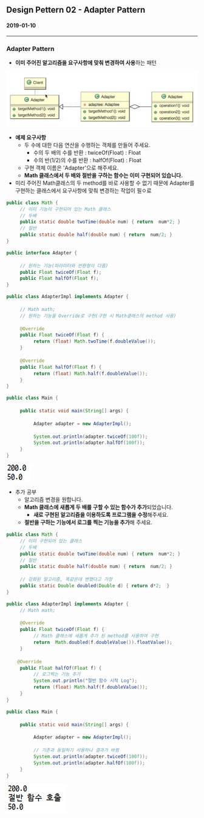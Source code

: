 ## Design Pettern 02 - Adapter Pattern

#### 2019-01-10

---

### Adapter Pattern

* **이미 주어진 알고리즘을 요구사항에 맞춰 변경하여 사용**하는 패턴

![01](https://github.com/younggeun0/TIL/blob/master/designPattern/img/02/01.png?raw=true)


* **예제 요구사항**
  * 두 수에 대한 다음 연산을 수행하는 객체를 만들어 주세요.
    * 수의 두 배의 수를 반환 : twiceOf(Float) : Float
    * 수의 반(1/2)의 수를 반환 : halfOf(Float) : Float
  * 구현 객체 이름은 'Adapter'으로 해주세요.
  * **Math 클래스에서 두 배와 절반을 구하는 함수는 이미 구현되어 있습니다.**
* 미리 주어진 Math클래스의 두 method를 바로 사용할 수 없기 때문에 Adapter를 구현하는 클래스에서 요구사항에 맞춰 변경하는 작업이 필ㅇ료

```java
public class Math {
     // 이미 기능이 구현되어 있는 Math 클래스
     // 두배
     public static double twoTime(double num) { return  num*2; }
     // 절반
     public static double half(double num) { return  num/2; }
}
```

```java
public interface Adapter {
     
     // 원하는 기능(파라미터와 반환형이 다름)
     public Float twiceOf(Float f);
     public Float halfOf(Float f);
}
```

```java
public class AdapterImpl implements Adapter { 

     // Math math;
     // 원하는 기능을 Override로 구현(구현 시 Math클래스의 method 사용)
     
     @Override
     public Float twiceOf(Float f) {
          return (float) Math.twoTime(f.doubleValue());
     }
     
     @Override
     public Float halfOf(Float f) {
          return (float) Math.half(f.doubleValue());
     }
}
```

```java
public class Main {
     
     public static void main(String[] args) {
          
          Adapter adapter = new AdapterImpl();
          
          System.out.println(adapter.twiceOf(100f));
          System.out.println(adapter.halfOf(100f));
     }
}
```

![02](https://github.com/younggeun0/TIL/blob/master/designPattern/img/02/02.png?raw=true)


* 추가 공부
  * 알고리즘 변경을 원합니다.
  * **Math 클래스에 새롭게 두 배를 구할 수 있는 함수가 추가**되었습니다.
    * **새로 구현된 알고리즘을 이용하도록 프로그램을 수정**해주세요.
  * **절반을 구하는 기능에서 로그를 찍는 기능을 추가**해 주세요.

```java
public class Math {
     // 이미 구현되어 있는 클래스
     // 두배
     public static double twoTime(double num) { return  num*2; }
     // 절반
     public static double half(double num) { return  num/2; }
     
     // 강화된 알고리즘, 똑같은데 변했다고 가정
     public static Double doubled(Double d) { return d*2;  }
}
```

```java
public class AdapterImpl implements Adapter {
     // Math math;
     
     @Override
     public Float twiceOf(Float f) {
          // Math 클래스에 새롭게 추가 된 method를 사용하여 구현
          return  Math.doubled(f.doubleValue()).floatValue();
     }
     
    @Override
     public Float halfOf(Float f) {
          // 로그찍는 기능 추가
          System.out.println("절반 함수 시작 Log");
          return (float) Math.half(f.doubleValue());
     }
}
```

```java
public class Main {
     
     public static void main(String[] args) {
          
          Adapter adapter = new AdapterImpl();
          
          // 기존과 동일하기 사용하나 결과가 바뀜
          System.out.println(adapter.twiceOf(100f));
          System.out.println(adapter.halfOf(100f));
     }
}
```

![03](https://github.com/younggeun0/TIL/blob/master/designPattern/img/02/03.png?raw=true)
